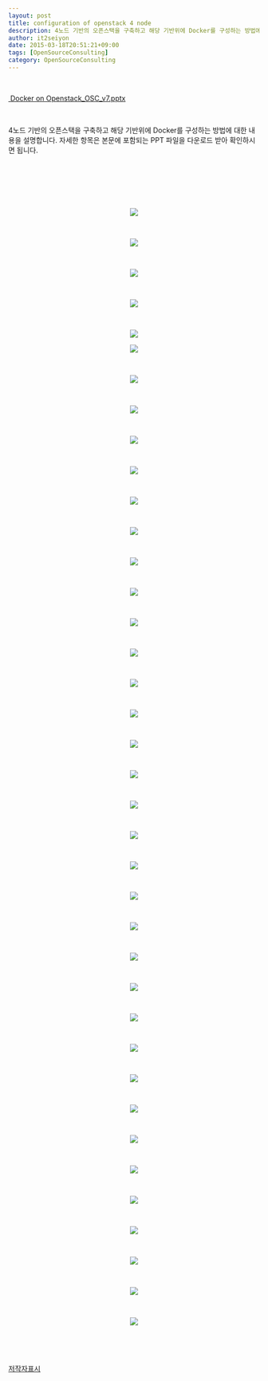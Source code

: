 ```yaml
---
layout: post
title: configuration of openstack 4 node
description: 4노드 기반의 오픈스택을 구축하고 해당 기반위에 Docker를 구성하는 방법에 대한 내용을 설명합니다. 자세한 항목은 본문에 포함되는 PPT 파일을 다운로드 받아 확인하시면 됩니다...
author: it2seiyon
date: 2015-03-18T20:51:21+09:00
tags: [OpenSourceConsulting]
category: OpenSourceConsulting
---
```

<div class="area_view">
 <div class="tt_article_useless_p_margin">
  <p>
   <br/>
  </p>
  <p>
   <span class="imageblock" style="display:inline-block;;height:auto;max-width:100%">
    <a href="http://blog.osci.kr/attachment/cfile8.uf@272619445509677D0EE15A.pptx">
     <img alt="" src="https://t1.daumcdn.net/tistory_admin/blogs/image/extension/pptx.gif?_version_=e5bccf3ae699fd50098405045efeeb0cc901a607" style="vertical-align: middle;">
      Docker on Openstack_OSC_v7.pptx
     </img>
    </a>
   </span>
  </p>
  <p>
   <br/>
  </p>
  <p>
   4노드 기반의 오픈스택을 구축하고 해당 기반위에 Docker를 구성하는 방법에 대한 내용을 설명합니다. 자세한 항목은 본문에 포함되는 PPT 파일을 다운로드 받아 확인하시면 됩니다.
  </p>
  <p>
   <br/>
  </p>
  <p>
   <br/>
  </p>
  <p>
   <br/>
  </p>
  <p style="text-align: center; clear: none; float: none;">
   <span class="imageblock" style="display:inline-block;width:800px;;height:auto;max-width:100%">
    <img src="/assets/images/53/슬라이드5.PNG"/>
   </span>
  </p>
  <p>
   <br/>
  </p>
  <p style="text-align: center; clear: none; float: none;">
   <span class="imageblock" style="display:inline-block;width:800px;;height:auto;max-width:100%">
    <img src="/assets/images/53/슬라이드6.PNG"/>
   </span>
  </p>
  <p>
   <br/>
  </p>
  <p style="text-align: center; clear: none; float: none;">
   <span class="imageblock" style="display:inline-block;width:800px;;height:auto;max-width:100%">
    <img src="/assets/images/53/슬라이드7.PNG"/>
   </span>
  </p>
  <p>
   <br/>
  </p>
  <p style="text-align: center; clear: none; float: none;">
   <span class="imageblock" style="display:inline-block;width:800px;;height:auto;max-width:100%">
    <img src="/assets/images/53/슬라이드8.PNG"/>
   </span>
  </p>
  <p>
   <br/>
  </p>
  <p style="text-align: center; clear: none; float: none;">
   <span class="imageblock" style="display:inline-block;width:800px;;height:auto;max-width:100%">
    <img src="/assets/images/53/슬라이드9.PNG"/>
   </span>
  </p>
  <p>
  </p>
  <p>
  </p>
  <p style="text-align: center; clear: none; float: none;">
   <span class="imageblock" style="display:inline-block;width:800px;;height:auto;max-width:100%">
    <img src="/assets/images/53/슬라이드10.PNG"/>
   </span>
  </p>
  <p>
   <br/>
  </p>
  <p style="text-align: center; clear: none; float: none;">
   <span class="imageblock" style="display:inline-block;width:800px;;height:auto;max-width:100%">
    <img src="/assets/images/53/슬라이드11.PNG"/>
   </span>
  </p>
  <p>
   <br/>
  </p>
  <p style="text-align: center; clear: none; float: none;">
   <span class="imageblock" style="display:inline-block;width:800px;;height:auto;max-width:100%">
    <img src="/assets/images/53/슬라이드12.PNG"/>
   </span>
  </p>
  <p>
   <br/>
  </p>
  <p style="text-align: center; clear: none; float: none;">
   <span class="imageblock" style="display:inline-block;width:800px;;height:auto;max-width:100%">
    <img src="/assets/images/53/슬라이드13.PNG"/>
   </span>
  </p>
  <p>
   <br/>
  </p>
  <p style="text-align: center; clear: none; float: none;">
   <span class="imageblock" style="display:inline-block;width:800px;;height:auto;max-width:100%">
    <img src="/assets/images/53/슬라이드14.PNG"/>
   </span>
  </p>
  <p>
   <br/>
  </p>
  <p style="text-align: center; clear: none; float: none;">
   <span class="imageblock" style="display:inline-block;width:800px;;height:auto;max-width:100%">
    <img src="/assets/images/53/슬라이드15.PNG"/>
   </span>
  </p>
  <p>
   <br/>
  </p>
  <p style="text-align: center; clear: none; float: none;">
   <span class="imageblock" style="display:inline-block;width:800px;;height:auto;max-width:100%">
    <img src="/assets/images/53/슬라이드16.PNG"/>
   </span>
  </p>
  <p>
   <br/>
  </p>
  <p style="text-align: center; clear: none; float: none;">
   <span class="imageblock" style="display:inline-block;width:800px;;height:auto;max-width:100%">
    <img src="/assets/images/53/슬라이드17.PNG"/>
   </span>
  </p>
  <p>
   <br/>
  </p>
  <p style="text-align: center; clear: none; float: none;">
   <span class="imageblock" style="display:inline-block;width:800px;;height:auto;max-width:100%">
    <img src="/assets/images/53/슬라이드18.PNG"/>
   </span>
  </p>
  <p>
   <br/>
  </p>
  <p style="text-align: center; clear: none; float: none;">
   <span class="imageblock" style="display:inline-block;width:800px;;height:auto;max-width:100%">
    <img src="/assets/images/53/슬라이드19.PNG"/>
   </span>
  </p>
  <p>
   <br/>
  </p>
  <p style="text-align: center; clear: none; float: none;">
   <span class="imageblock" style="display:inline-block;width:800px;;height:auto;max-width:100%">
    <img src="/assets/images/53/슬라이드20.PNG"/>
   </span>
  </p>
  <p>
   <br/>
  </p>
  <p style="text-align: center; clear: none; float: none;">
   <span class="imageblock" style="display:inline-block;width:800px;;height:auto;max-width:100%">
    <img src="/assets/images/53/슬라이드21.PNG"/>
   </span>
  </p>
  <p>
   <br/>
  </p>
  <p style="text-align: center; clear: none; float: none;">
   <span class="imageblock" style="display:inline-block;width:800px;;height:auto;max-width:100%">
    <img src="/assets/images/53/슬라이드22.PNG"/>
   </span>
  </p>
  <p>
   <br/>
  </p>
  <p style="text-align: center; clear: none; float: none;">
   <span class="imageblock" style="display:inline-block;width:800px;;height:auto;max-width:100%">
    <img src="/assets/images/53/슬라이드23.PNG"/>
   </span>
  </p>
  <p>
   <br/>
  </p>
  <p style="text-align: center; clear: none; float: none;">
   <span class="imageblock" style="display:inline-block;width:800px;;height:auto;max-width:100%">
    <img src="/assets/images/53/슬라이드24.PNG"/>
   </span>
  </p>
  <p>
   <br/>
  </p>
  <p style="text-align: center; clear: none; float: none;">
   <span class="imageblock" style="display:inline-block;width:800px;;height:auto;max-width:100%">
    <img src="/assets/images/53/슬라이드25.PNG"/>
   </span>
  </p>
  <p>
   <br/>
  </p>
  <p style="text-align: center; clear: none; float: none;">
   <span class="imageblock" style="display:inline-block;width:800px;;height:auto;max-width:100%">
    <img src="/assets/images/53/슬라이드26.PNG"/>
   </span>
  </p>
  <p>
   <br/>
  </p>
  <p style="text-align: center; clear: none; float: none;">
   <span class="imageblock" style="display:inline-block;width:800px;;height:auto;max-width:100%">
    <img src="/assets/images/53/슬라이드27.PNG"/>
   </span>
  </p>
  <p>
   <br/>
  </p>
  <p style="text-align: center; clear: none; float: none;">
   <span class="imageblock" style="display:inline-block;width:800px;;height:auto;max-width:100%">
    <img src="/assets/images/53/슬라이드28.PNG"/>
   </span>
  </p>
  <p>
   <br/>
  </p>
  <p style="text-align: center; clear: none; float: none;">
   <span class="imageblock" style="display:inline-block;width:800px;;height:auto;max-width:100%">
    <img src="/assets/images/53/슬라이드29.PNG"/>
   </span>
  </p>
  <p>
   <br/>
  </p>
  <p style="text-align: center; clear: none; float: none;">
   <span class="imageblock" style="display:inline-block;width:800px;;height:auto;max-width:100%">
    <img src="/assets/images/53/슬라이드30.PNG"/>
   </span>
  </p>
  <p>
   <br/>
  </p>
  <p style="text-align: center; clear: none; float: none;">
   <span class="imageblock" style="display:inline-block;width:800px;;height:auto;max-width:100%">
    <img src="/assets/images/53/슬라이드31.PNG"/>
   </span>
  </p>
  <p>
   <br/>
  </p>
  <p style="text-align: center; clear: none; float: none;">
   <span class="imageblock" style="display:inline-block;width:800px;;height:auto;max-width:100%">
    <img src="/assets/images/53/슬라이드32.PNG"/>
   </span>
  </p>
  <p>
   <br/>
  </p>
  <p style="text-align: center; clear: none; float: none;">
   <span class="imageblock" style="display:inline-block;width:800px;;height:auto;max-width:100%">
    <img src="/assets/images/53/슬라이드33.PNG"/>
   </span>
  </p>
  <p>
   <br/>
  </p>
  <p style="text-align: center; clear: none; float: none;">
   <span class="imageblock" style="display:inline-block;width:800px;;height:auto;max-width:100%">
    <img src="/assets/images/53/슬라이드34.PNG"/>
   </span>
  </p>
  <p>
   <br/>
  </p>
  <p style="text-align: center; clear: none; float: none;">
   <span class="imageblock" style="display:inline-block;width:800px;;height:auto;max-width:100%">
    <img src="/assets/images/53/슬라이드35.PNG"/>
   </span>
  </p>
  <p>
   <br/>
  </p>
  <p style="text-align: center; clear: none; float: none;">
   <span class="imageblock" style="display:inline-block;width:800px;;height:auto;max-width:100%">
    <img src="/assets/images/53/슬라이드36.PNG"/>
   </span>
  </p>
  <p>
   <br/>
  </p>
  <p style="text-align: center; clear: none; float: none;">
   <span class="imageblock" style="display:inline-block;width:800px;;height:auto;max-width:100%">
    <img src="/assets/images/53/슬라이드37.PNG"/>
   </span>
  </p>
  <p>
   <br/>
  </p>
  <p style="text-align: center; clear: none; float: none;">
   <span class="imageblock" style="display:inline-block;width:800px;;height:auto;max-width:100%">
    <img src="/assets/images/53/슬라이드38.PNG"/>
   </span>
  </p>
  <p>
   <br/>
  </p>
  <p style="text-align: center; clear: none; float: none;">
   <span class="imageblock" style="display:inline-block;width:800px;;height:auto;max-width:100%">
    <img src="/assets/images/53/슬라이드39.PNG"/>
   </span>
  </p>
  <p>
   <br/>
  </p>
  <p style="text-align: center; clear: none; float: none;">
   <span class="imageblock" style="display:inline-block;width:800px;;height:auto;max-width:100%">
    <img src="/assets/images/53/슬라이드40.PNG"/>
   </span>
  </p>
  <p>
   <br/>
  </p>
  <p style="text-align: center; clear: none; float: none;">
   <span class="imageblock" style="display:inline-block;width:800px;;height:auto;max-width:100%">
    <img src="/assets/images/53/슬라이드41.PNG"/>
   </span>
  </p>
  <p>
   <br/>
  </p>
  <p style="text-align: center; clear: none; float: none;">
   <span class="imageblock" style="display:inline-block;width:800px;;height:auto;max-width:100%">
    <img src="/assets/images/53/슬라이드42.PNG"/>
   </span>
  </p>
  <p>
   <br/>
  </p>
  <p style="text-align: center; clear: none; float: none;">
   <br/>
  </p>
  <div class="container_postbtn">
   <div class="postbtn_ccl" data-ccl-type="3">
    <a class="link_ccl" href="http://creativecommons.org/licenses/by/4.0/deed.ko" target="_blank">
     <span class="bundle_ccl">
      <span class="ico_postbtn ico_ccl1">
       저작자표시
      </span>
     </span>
    </a>
   </div>
  </div>
  <!--
	<rdf:RDF xmlns="http://web.resource.org/cc/" xmlns:dc="http://purl.org/dc/elements/1.1/" xmlns:rdf="http://www.w3.org/1999/02/22-rdf-syntax-ns#">
		<Work rdf:about="">
			<license rdf:resource="http://creativecommons.org/licenses/by-fr/2.0/kr/" />
		</Work>
		<License rdf:about="http://creativecommons.org/licenses/by-fr/">
			<permits rdf:resource="http://web.resource.org/cc/Reproduction"/>
			<permits rdf:resource="http://web.resource.org/cc/Distribution"/>
			<requires rdf:resource="http://web.resource.org/cc/Notice"/>
			<requires rdf:resource="http://web.resource.org/cc/Attribution"/>
			<permits rdf:resource="http://web.resource.org/cc/DerivativeWorks"/>
		</License>
	</rdf:RDF>
	-->
  <div style="text-align:left; padding-top:10px;clear:both">
  </div>
 </div>
</div>
